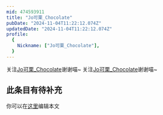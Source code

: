 ```yaml
---
mid: 474593911
title: "Jo可栗_Chocolate"
pubDate: "2024-11-04T11:22:12.074Z"
updatedDate: "2024-11-04T11:22:12.074Z"
profile:
  {
    Nickname: ["Jo可栗_Chocolate"],
  }
---
```


关注[Jo可栗_Chocolate](https://space.bilibili.com/474593911)谢谢喵~ 关注[Jo可栗_Chocolate](https://space.bilibili.com/474593911)谢谢喵~

## 此条目有待补充
你可以在[这里](https://github.com/Yuhanawa/VTuber.ICU-Content/edit/master/v/Jo可栗_Chocolate/index.md)编辑本文
